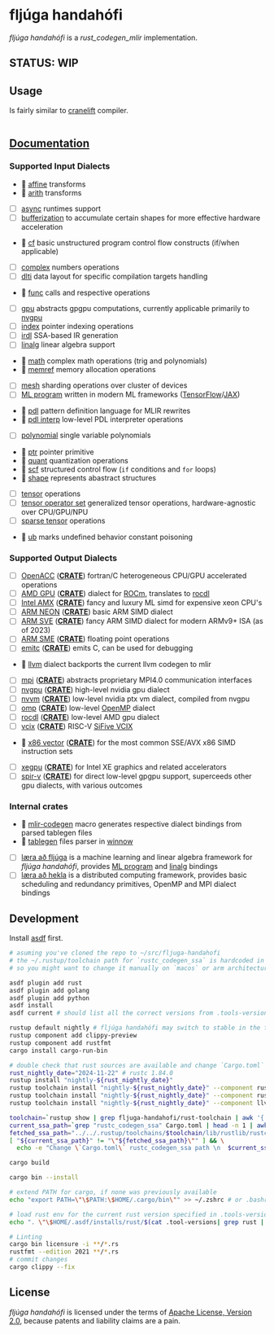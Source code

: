 # fljúga handahófi

*fljúga handahófi* is a *rust_codegen_mlir* implementation.

## STATUS: WIP

## Usage

Is fairly similar to [cranelift]() compiler.

```bash

```

## [Documentation](./doc)

### Supported Input Dialects

 - :construction: [affine](https://mlir.llvm.org/docs/Dialects/Affine/) transforms
 - :construction: [arith](https://mlir.llvm.org/docs/Dialects/ArithOps/) transforms
 - [ ] [async](https://mlir.llvm.org/docs/Dialects/AsyncDialect/) runtimes support 
 - [ ] [bufferization](https://mlir.llvm.org/docs/Dialects/BufferizationOps/) to accumulate certain shapes for more effective hardware acceleration 
 - :construction: [cf](https://mlir.llvm.org/docs/Dialects/ControlFlowDialect/) basic unstructured program control flow constructs (if/when applicable)
 - [ ] [complex](https://mlir.llvm.org/docs/Dialects/ComplexOps/) numbers operations
 - [ ] [dlti](https://mlir.llvm.org/docs/Dialects/DLTIDialect/) data layout for specific compilation targets handling 
 - :construction: [func](https://mlir.llvm.org/docs/Dialects/Func/) calls and respective operations
 - [ ] [gpu](https://mlir.llvm.org/docs/Dialects/GPU/)  abstracts gpgpu computations, currently applicable primarily to
       [nvgpu](https://mlir.llvm.org/docs/Dialects/NVGPU/)
 - [ ] [index](https://mlir.llvm.org/docs/Dialects/IndexOps/) pointer indexing operations
 - [ ] [irdl](https://mlir.llvm.org/docs/Dialects/IRDL/) SSA-based IR generation
 - [ ] [linalg](https://mlir.llvm.org/docs/Dialects/Linalg/) linear algebra support 
 - :construction: [math](https://mlir.llvm.org/docs/Dialects/MathOps/) complex math operations (trig and polynomials)
 - :construction: [memref](https://mlir.llvm.org/docs/Dialects/MemRef/) memory allocation operations
 - [ ] [mesh](https://mlir.llvm.org/docs/Dialects/Mesh/) sharding operations over cluster of devices
 - [ ] [ML program](https://mlir.llvm.org/docs/Dialects/MLProgramOps/) written in modern ML frameworks 
       ([TensorFlow](https://www.tensorflow.org/)/[JAX](https://jax.readthedocs.io/en/latest/index.html))
 - :construction: [pdl](https://mlir.llvm.org/docs/Dialects/PDLOps/) pattern definition language for MLIR rewrites
 - :construction: [pdl interp](https://mlir.llvm.org/docs/Dialects/PDLInterpOps/) low-level PDL interpreter operations
 - [ ] [polynomial](https://mlir.llvm.org/docs/Dialects/PolynomialDialect/) single variable polynomials
 - :construction: [ptr](https://mlir.llvm.org/docs/Dialects/PtrOps/) pointer primitive
 - :construction: [quant](https://mlir.llvm.org/docs/Dialects/QuantDialect/) quantization operations
 - :construction: [scf](https://mlir.llvm.org/docs/Dialects/SCFDialect/) structured control flow (`if` conditions and `for` loops)
 - :construction: [shape](https://mlir.llvm.org/docs/Dialects/ShapeDialect/) represents abastract structures
 - [ ] [tensor](https://mlir.llvm.org/docs/Dialects/TensorOps/) operations
 - [ ] [tensor operator set](https://mlir.llvm.org/docs/Dialects/TOSA/) generalized tensor operations, hardware-agnostic over CPU/GPU/NPU
 - [ ] [sparse tensor](https://mlir.llvm.org/docs/Dialects/SparseTensorOps/) operations
 - :construction: [ub](https://mlir.llvm.org/docs/Dialects/UBOps/) marks undefined behavior constant poisoning

### Supported Output Dialects

 - [ ] [OpenACC](https://openacc.org/) (**[CRATE](./crates/dialect-openacc)**) fortran/C heterogeneous CPU/GPU accelerated operations
 - [ ] [AMD GPU](https://mlir.llvm.org/docs/Dialects/AMDGPU/) (**[CRATE](./crates/dialect-amdgpu)**) dialect for [ROCm](https://www.amd.com/en/products/software/rocm.html),
       translates to [rocdl](https://mlir.llvm.org/docs/Dialects/ROCDLDialect/)
 - [ ] [Intel AMX](https://www.intel.com/content/www/us/en/products/docs/accelerator-engines/what-is-intel-amx.html) (**[CRATE](./crates/dialect-intel-amx)**)
   fancy and luxury ML simd for expensive xeon CPU's  
 - [ ] [ARM NEON](https://developer.arm.com/Architectures/Neon) (**[CRATE](./crates/dialect-arm-neon)**) basic ARM SIMD dialect
 - [ ] [ARM SVE](https://developer.arm.com/Architectures/Scalable%20Vector%20Extensions) (**[CRATE](./crates/dialect-arm-sve)**) fancy ARM SIMD dialect for modern ARMv9+ ISA (as of 2023)
 - [ ] [ARM SME](https://community.arm.com/arm-community-blogs/b/architectures-and-processors-blog/posts/arm-scalable-matrix-extension-introduction) (**[CRATE](./crates/dialect-arm-sme)**) floating point operations
 - [ ] [emitc](https://mlir.llvm.org/docs/Dialects/EmitC/) (**[CRATE](./crates/dialect-emit-c)**) emits C, can be used for debugging
 - :construction: [llvm](https://mlir.llvm.org/docs/Dialects/LLVM/) dialect backports the current llvm codegen to mlir
 - [ ] [mpi](https://mlir.llvm.org/docs/Dialects/MPI/) (**[CRATE](./crates/dialect-mpi)**) abstracts proprietary MPI4.0 communication interfaces
 - [ ] [nvgpu](https://mlir.llvm.org/docs/Dialects/NVGPU/) (**[CRATE](./crates/dialect-nvgpu)**) high-level nvidia gpu dialect
 - [ ] [nvvm](https://mlir.llvm.org/docs/Dialects/NVVMDialect/) (**[CRATE](./crates/dialect-nvvm)**) low-level nvidia ptx vm dialect, compiled from nvgpu 
 - [ ] [omp](https://mlir.llvm.org/docs/Dialects/OpenMPDialect/) (**[CRATE](./crates/omp)**) low-level [OpenMP](https://www.openmp.org/) dialect
 - [ ] [rocdl](https://mlir.llvm.org/docs/Dialects/ROCDLDialect/) (**[CRATE](./crates/dialect-rocdl)**) low-level AMD gpu dialect
 - [ ] [vcix](https://mlir.llvm.org/docs/Dialects/VCIXDialect/) (**[CRATE](./crates/dialect-riscv-vcix)**) RISC-V [SiFive VCIX](https://www.sifive.com/technology/vectors)
 - :construction: [x86 vector](https://mlir.llvm.org/docs/Dialects/X86Vector/) (**[CRATE](./crates/dialect-x86-vector)**) for the most common SSE/AVX x86 SIMD instruction sets
 - [ ] [xegpu](https://mlir.llvm.org/docs/Dialects/XeGPU/) (**[CRATE](./crates/dialect-intel-xe)**) for Intel XE graphics and related accelerators
 - [ ] [spir-v](https://mlir.llvm.org/docs/Dialects/SPIR-V/) (**[CRATE](./crates/dialect-spirv)**) for direct low-level gpgpu support, superceeds other gpu dialects, with various outcomes 

### Internal crates

 - :construction: [mlir-codegen](./crates/mlir-codegen) macro generates respective dialect bindings from parsed tablegen files
 - :construction: [tablegen](./crates/tablegen) files parser in [winnow](https://github.com/winnow-rs/winnow)
 - [ ] [læra að fljúga](./crates/laera-fljuga) is a machine learning and linear algebra framework for *fljúga handahófi*, 
   provides [ML program](https://mlir.llvm.org/docs/Dialects/MLProgramOps/) and [linalg](https://mlir.llvm.org/docs/Dialects/Linalg/) bindings
 - [ ] [læra að hekla](./crates/laera-hekla) is a distributed computing framework, provides basic scheduling and redundancy primitives, OpenMP and MPI dialect bindings 

## Development

Install [asdf](https://asdf-vm.com/) first.

```bash
# asuming you've cloned the repo to ~/src/fljuga-handahofi
# the ~/.rustup/toolchain path for `rustc_codegen_ssa` is hardcoded in `Cargo.toml`,
# so you might want to change it manually on `macos` or arm architectures

asdf plugin add rust
asdf plugin add golang
asdf plugin add python
asdf install
asdf current # should list all the correct versions from .tools-versions file

rustup default nightly # fljúga handahófi may switch to stable in the future
rustup component add clippy-preview
rustup component add rustfmt
cargo install cargo-run-bin

# double check that rust sources are available and change `Cargo.toml` path, if nescessary
rust_nightly_date="2024-11-22" # rustc 1.84.0
rustup install "nightly-${rust_nightly_date}" 
rustup toolchain install "nightly-${rust_nightly_date}" --component rust-src
rustup toolchain install "nightly-${rust_nightly_date}" --component rustc-dev
rustup toolchain install "nightly-${rust_nightly_date}" --component llvm-tools-preview

toolchain=`rustup show | grep fljuga-handahofi/rust-toolchain | awk '{ print $1; }'`
current_ssa_path=`grep "rustc_codegen_ssa" Cargo.toml | head -n 1 | awk '{ print $6; }'`
fetched_ssa_path="../../.rustup/toolchains/$toolchain/lib/rustlib/rustc-src/rust/compiler/rustc_codegen_ssa"
[ "${current_ssa_path}" != "\"${fetched_ssa_path}\"" ] && \
  echo -e "Change \`Cargo.toml\` rustc_codegen_ssa path \n  $current_ssa_path \nto\n  \"$fetched_ssa_path\""

cargo build

cargo bin --install

# extend PATH for cargo, if none was previously available
echo "export PATH=\"\$PATH:\$HOME/.cargo/bin\"" >> ~/.zshrc # or .bashrc

# load rust env for the current rust version specified in .tools-versions file
echo ". \"\$HOME/.asdf/installs/rust/$(cat .tool-versions| grep rust | awk '{print $2}')/env\"" >> ~/.zshrc # or .bashrc

# Linting
cargo bin licensure -i **/*.rs
rustfmt --edition 2021 **/*.rs
# commit changes
cargo clippy --fix  
```

## License

*fljúga handahófi* is licensed under the terms of [Apache License, Version 2.0](LICENSE), because patents and liability claims are a pain.

